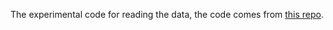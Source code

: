 The experimental code for reading the data, the code comes from [this repo](https://gitlab.com/jameskress/in_transit_reader.git).